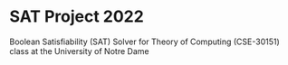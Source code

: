 # SAT Project 2022
Boolean Satisfiability (SAT) Solver for Theory of Computing (CSE-30151) class at the University of Notre Dame

